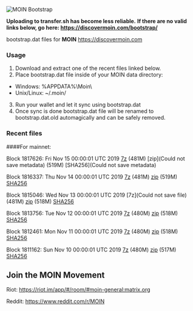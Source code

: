 ![MOIN Bootstrap](https://i.imgur.com/KjM1jMp.jpg)

**Uploading to transfer.sh has become less reliable.**
**If there are no valid links below, go here: https://discovermoin.com/bootstrap/**

bootstrap.dat files for **MOIN** https://discovermoin.com

### Usage

1. Download and extract one of the recent files linked below.
2. Place bootstrap.dat file inside of your MOIN data directory:
 - Windows: %APPDATA%\Moin\
 - Unix/Linux: ~/.moin/
3. Run your wallet and let it sync using bootstrap.dat
4. Once sync is done bootstrap.dat file will be renamed to bootstrap.dat.old automagically and can be safely removed.


### Recent files

####For mainnet:

Block 1817626: Fri Nov 15 00:00:01 UTC 2019 [7z]() (481M) [zip](Could not save metadata) (519M) [SHA256](Could not save metadata)

Block 1816337: Thu Nov 14 00:00:01 UTC 2019 [7z]() (481M) [zip]() (519M) [SHA256]()

Block 1815046: Wed Nov 13 00:00:01 UTC 2019 [7z](Could not save file) (481M) [zip]() (518M) [SHA256]()

Block 1813756: Tue Nov 12 00:00:01 UTC 2019 [7z](https://transfer.sh/zPxZH/bootstrap.dat.20191112.7z) (480M) [zip](https://transfer.sh/EyFTH/bootstrap.dat.20191112.zip) (518M) [SHA256](https://transfer.sh/12Nq65/sha256.txt)

Block 1812461: Mon Nov 11 00:00:01 UTC 2019 [7z](https://transfer.sh/72mz1/bootstrap.dat.20191111.7z) (480M) [zip](https://transfer.sh/Cxb7R/bootstrap.dat.20191111.zip) (518M) [SHA256](https://transfer.sh/6EOuK/sha256.txt)

Block 1811162: Sun Nov 10 00:00:01 UTC 2019 [7z]() (480M) [zip](https://transfer.sh/2uBKS/bootstrap.dat.20191110.zip) (517M) [SHA256](https://transfer.sh/1NgtB/sha256.txt)

## Join the MOIN Movement

Riot: https://riot.im/app/#/room/#moin-general:matrix.org

Reddit: https://www.reddit.com/r/MOIN
